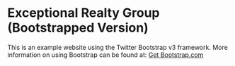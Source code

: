 # Exceptional Realty Group (Bootstrapped Version)

This is an example website using the Twitter Bootstrap v3 framework. 
More information on using Bootstrap can be found at:
[Get Bootstrap.com](http://getbootstrap.com)